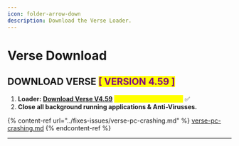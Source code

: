 ```yaml
---
icon: folder-arrow-down
description: Download the Verse Loader.
---
```


# Verse Download

## DOWNLOAD VERSE <mark style="color:purple;">\[ VERSION 4.59 ]</mark>

1. **Loader:** [**Download Verse V4.59**](https://mega.nz/file/7FISBbrY#R3qVANvzXebWsHRJxzI-EpWSVecDPx4JSWWCx8i0-Hg) <mark style="color:yellow;">**(updated: 01/27/2025)**</mark> ✅
2. **Close all background running applications & Anti-Virusses.**

{% content-ref url="../fixes-issues/verse-pc-crashing.md" %}
[verse-pc-crashing.md](../fixes-issues/verse-pc-crashing.md)
{% endcontent-ref %}

***
